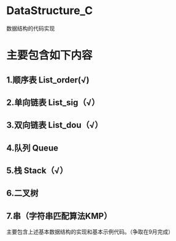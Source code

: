 # DataStructure_C
数据结构的代码实现


# 主要包含如下内容
## 1.顺序表 List_order(√)
## 2.单向链表 List_sig（√）
## 3.双向链表 List_dou（√）
## 4.队列 Queue
## 5.栈 Stack（√）
## 6.二叉树
## 7.串（字符串匹配算法KMP）

主要包含上述基本数据结构的实现和基本示例代码。（争取在9月完成）

